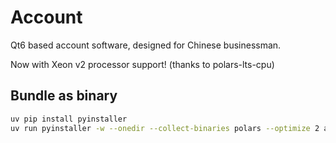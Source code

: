# Account

Qt6 based account software, designed for Chinese businessman.

Now with Xeon v2 processor support! (thanks to polars-lts-cpu)

## Bundle as binary

```bash
uv pip install pyinstaller
uv run pyinstaller -w --onedir --collect-binaries polars --optimize 2 account.py
```